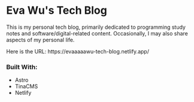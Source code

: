 # Eva Wu's Tech Blog

<p>This is my personal tech blog, primarily dedicated to programming study notes and software/digital-related content. Occasionally, I may also share aspects of my personal life.</p>

<p>Here is the URL: https://evaaaaawu-tech-blog.netlify.app/</p>

### Built With:
- Astro
- TinaCMS
- Netlify